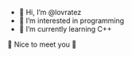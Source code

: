 - 👋 Hi, I’m @lovratez
- 👀 I’m interested in programming
- 🌱 I’m currently learning C++

🌹 Nice to meet you 🌹
